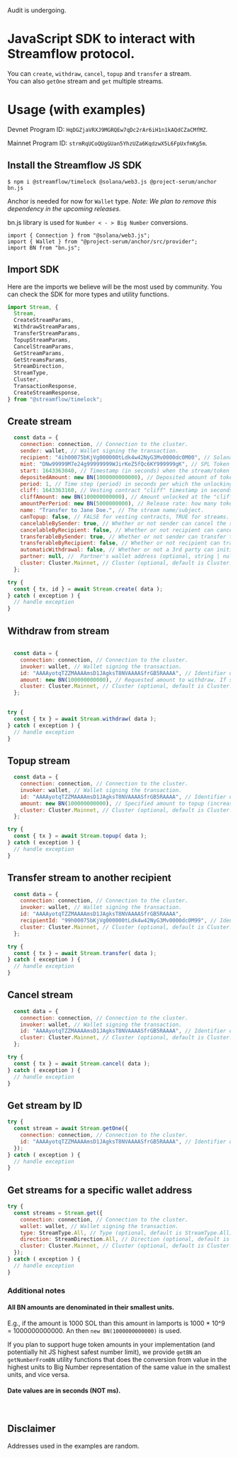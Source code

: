Audit is undergoing.

# JavaScript SDK to interact with Streamflow protocol.

You can `create`, `withdraw`, `cancel`, `topup` and `transfer` a stream.
<br>
You can also `getOne` stream and `get` multiple streams.

# Usage (with examples)

Devnet Program ID: `HqDGZjaVRXJ9MGRQEw7qDc2rAr6iH1n1kAQdCZaCMfMZ`.

Mainnet Program ID: `strmRqUCoQUgGUan5YhzUZa6KqdzwX5L6FpUxfmKg5m`.

## Install the Streamflow JS SDK

`$ npm i @streamflow/timelock @solana/web3.js @project-serum/anchor bn.js`

Anchor is needed for now for `Wallet` type.
*Note: We plan to remove this dependency in the upcoming releases.*

bn.js library is used for `Number < - > Big Number` conversions.

```
import { Connection } from "@solana/web3.js";
import { Wallet } from "@project-serum/anchor/src/provider";
import BN from "bn.js";
```

## Import SDK
Here are the imports we believe will be the most used by community. You can check the SDK for more types and utility functions.

```javascript
import Stream, {
  Stream,
  CreateStreamParams,
  WithdrawStreamParams,
  TransferStreamParams,
  TopupStreamParams,
  CancelStreamParams,
  GetStreamParams,
  GetStreamsParams,
  StreamDirection,
  StreamType,
  Cluster,
  TransactionResponse,
  CreateStreamResponse,
} from "@streamflow/timelock";
```

## Create stream

```javascript
  const data = {
    connection: connection, // Connection to the cluster.
    sender: wallet, // Wallet signing the transaction.
    recipient: "4ih00075bKjVg000000tLdk4w42NyG3Mv0000dc0M00", // Solana recipient address.
    mint: "DNw99999M7e24g99999999WJirKeZ5fQc6KY999999gK", // SPL Token mint.
    start: 1643363040, // Timestamp (in seconds) when the stream/token vesting starts.
    depositedAmount: new BN(1000000000000), // Deposited amount of tokens (in the smallest units).
    period: 1, // Time step (period) in seconds per which the unlocking occurs.
    cliff: 1643363160, // Vesting contract "cliff" timestamp in seconds.
    cliffAmount: new BN(100000000000), // Amount unlocked at the "cliff" timestamp.
    amountPerPeriod: new BN(5000000000), // Release rate: how many tokens are unlocked per each period.
    name: "Transfer to Jane Doe.", // The stream name/subject.
    canTopup: false, // FALSE for vesting contracts, TRUE for streams.
    cancelableBySender: true, // Whether or not sender can cancel the stream.
    cancelableByRecipient: false, // Whether or not recipient can cancel the stream.
    transferableBySender: true, // Whether or not sender can transfer the stream.
    transferableByRecipient: false, // Whether or not recipient can transfer the stream.
    automaticWithdrawal: false, // Whether or not a 3rd party can initiate withdraw in the name of recipient (currently not used, set it to FALSE).
    partner: null, //  Partner's wallet address (optional, string | null).
    cluster: Cluster.Mainnet, // Cluster (optional, default is Cluster.Mainnet).
  };

try {
  const { tx, id } = await Stream.create( data );
} catch ( exception ) {
  // handle exception
}
```

## Withdraw from stream

```javascript

  const data = {
    connection: connection, // Connection to the cluster.
    invoker: wallet, // Wallet signing the transaction.
    id: "AAAAyotqTZZMAAAAmsD1JAgksT8NVAAAASfrGB5RAAAA", // Identifier of a stream to be withdrawn from.
    amount: new BN(100000000000), // Requested amount to withdraw. If stream is completed, the whole amount will be withdrawn.
    cluster: Cluster.Mainnet, // Cluster (optional, default is Cluster.Mainnet).
  };

 
try {
  const { tx } = await Stream.withdraw( data );
} catch ( exception ) {
  // handle exception
}
```

## Topup stream
```javascript
  const data = {
    connection: connection, // Connection to the cluster.
    invoker: wallet, // Wallet signing the transaction.
    id: "AAAAyotqTZZMAAAAmsD1JAgksT8NVAAAASfrGB5RAAAA", // Identifier of a stream to be topped up.
    amount: new BN(100000000000), // Specified amount to topup (increases deposited amount).
    cluster: Cluster.Mainnet, // Cluster (optional, default is Cluster.Mainnet).
  };

try {
  const { tx } = await Stream.topup( data );
} catch ( exception ) {
  // handle exception
}
```

## Transfer stream to another recipient

```javascript
  const data = {
    connection: connection, // Connection to the cluster.
    invoker: wallet, // Wallet signing the transaction.
    id: "AAAAyotqTZZMAAAAmsD1JAgksT8NVAAAASfrGB5RAAAA",
    recipientId: "99h00075bKjVg000000tLdk4w42NyG3Mv0000dc0M99", // Identifier of a stream to be transferred.
    cluster: Cluster.Mainnet, // Cluster (optional, default is Cluster.Mainnet).
  };

try {
  const { tx } = await Stream.transfer( data );
} catch ( exception ) {
  // handle exception
}
```

## Cancel stream

```javascript
  const data = {
    connection: connection, // Connection to the cluster.
    invoker: wallet, // Wallet signing the transaction.
    id: "AAAAyotqTZZMAAAAmsD1JAgksT8NVAAAASfrGB5RAAAA", // Identifier of a stream to be canceled.
    cluster: Cluster.Mainnet, // Cluster (optional, default is Cluster.Mainnet).
  };

try {
  const { tx } = await Stream.cancel( data );
} catch ( exception ) {
  // handle exception
}
```

## Get stream by ID

```javascript
try {
  const stream = await Stream.getOne({
    connection: connection, // Connection to the cluster.
    id: "AAAAyotqTZZMAAAAmsD1JAgksT8NVAAAASfrGB5RAAAA", // Identifier of a stream that is fetched.
  });
} catch ( exception ) {
  // handle exception
}
```

## Get streams for a specific wallet address

```javascript
try {
  const streams = Stream.get({
    connection: connection, // Connection to the cluster.
    wallet: wallet, // Wallet signing the transaction.
    type: StreamType.All, // Type (optional, default is StreamType.All)
    direction: StreamDirection.All, // Direction (optional, default is StreamDirection.All)
    cluster: Cluster.Mainnet, // Cluster (optional, default is Cluster.Mainnet).
  });
} catch ( exception ) {
  // handle exception
}
```

### Additional notes

#### All BN amounts are denominated in their smallest units.

E.g., if the amount is 1000 SOL than this amount in lamports is 1000 \* 10^9 = 1000000000000. An then `new BN(1000000000000)` is used.

If you plan to support huge token amounts in your implementation (and potentially hit JS highest safest number limit), we provide `getBN` an `getNumberFromBN` utility functions that does the conversion from value in the highest units to Big Number representation of the same value in the smallest units, and vice versa.

#### Date values are in seconds (NOT ms).

<br>

## Disclaimer

Addresses used in the examples are random.
